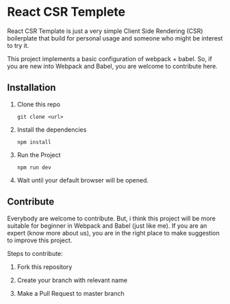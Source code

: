 # React CSR Templete

React CSR Template is just a very simple Client Side Rendering (CSR) boilerplate that build for personal usage and someone who might be interest to try it.

This project implements a basic configuration of webpack + babel. So, if you are new into Webpack and Babel, you are welcome to contribute here.

## Installation

1. Clone this repo

   `git clone <url>`

2. Install the dependencies

   `npm install`

3. Run the Project

   `npm run dev`

4. Wait until your default browser will be opened.

## Contribute

Everybody are welcome to contribute. But, i think this project will be more suitable for
beginner in Webpack and Babel (just like me). If you are an expert (know more about us), you are in the right place to make suggestion to improve this project.

Steps to contribute:

1. Fork this repository

2. Create your branch with relevant name

3. Make a Pull Request to master branch
